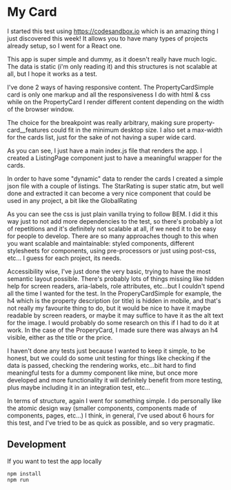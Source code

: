 # My Card

I started this test using https://codesandbox.io which is an amazing thing I just discovered this week! 
It allows you to have many types of projects already setup, so I went for a React one.

This app is super simple and dummy, as it doesn't really have much logic. The data is static (i'm only reading it) and this structures is
not scalable at all, but I hope it works as a test.

I've done 2 ways of having responsive content. The PropertyCardSimple card is only one markup and all the responsiveness I do with html & css
while on the PropertyCard I render different content depending on the width of the browser window.

The choice for the breakpoint was really arbitrary, making sure property-card__features could fit in the minimum desktop size.
I also set a max-width for the cards list, just for the sake of not having a super wide card.

As you can see, I just have a main index.js file that renders the app. I created a ListingPage component just to have a meaningful
wrapper for the cards.

In order to have some "dynamic" data to render the cards I created a simple json file with a couple of listings.
The StarRating is super static atm, but well done and extracted it can become a very nice component that could be used in any project, a bit like the GlobalRating

As you can see the css is just plain vanilla trying to follow BEM. I did it this way just to not add more dependencies to the test, so there's probably a lot of repetitions and it's definitely not scalable at all, if we need it to be easy for people to develop.
There are so many approaches though to this when you want scalable and maintainable: styled components, different stylesheets for components, using pre-processors or just using post-css, etc... I guess for each project, its needs.


Accessibility wise, I've just done the very basic, trying to have the most semantic layout possible. There's probably lots of things missing like hidden help for screen readers, aria-labels, role attributes, etc...but I couldn't spend all the time I wanted for the test.
In the ProperyCardSimple for example, the h4 which is the property description (or title) is hidden in mobile, and that's not really my favourite thing to do, but it would be nice to have it maybe readable by screen readers, or maybe it may suffice to have it as the alt text for the image.
I would probably do some research on this if I had to do it at work.
In the case of the ProperyCard, I made sure there was always an h4 visible, either as the title or the price.


I haven't done any tests just because I wanted to keep it simple, to be honest, but we could do some unit testing for things like
checking if the data is passed, checking the rendering works, etc...bit hard to find meaningful tests for a dummy component like mine, but once
more developed and more functionality it will definitely benefit from more testing, plus maybe including it in an integration test, etc...


In terms of structure, again I went for something simple. I do personally like the atomic design way (smaller components, components made of components, pages, etc...)
I think, in general, I've used about 6 hours for this test, and I've tried to be as quick as possible, and so very pragmatic.



## Development

If you want to test the app locally

    npm install
    npm run
